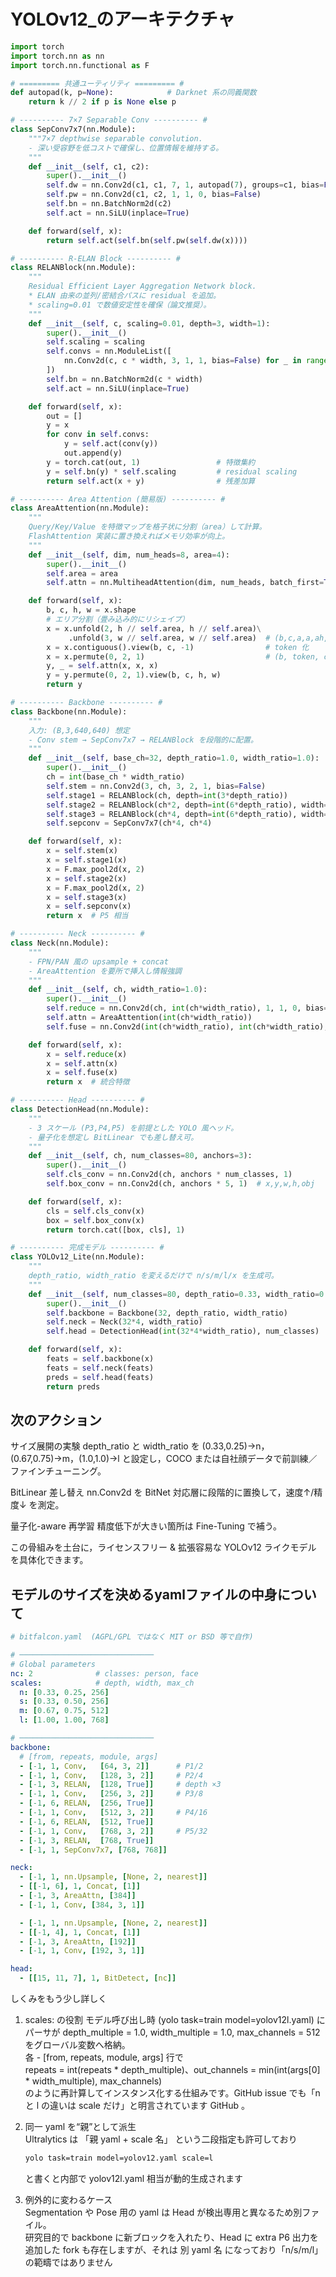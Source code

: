 # YOLOv12_のアーキテクチャ

```python
import torch
import torch.nn as nn
import torch.nn.functional as F

# ========= 共通ユーティリティ ========= #
def autopad(k, p=None):            # Darknet 系の同義関数
    return k // 2 if p is None else p

# ---------- 7×7 Separable Conv ---------- #
class SepConv7x7(nn.Module):
    """7×7 depthwise separable convolution.
    - 深い受容野を低コストで確保し、位置情報を維持する。
    """
    def __init__(self, c1, c2):
        super().__init__()
        self.dw = nn.Conv2d(c1, c1, 7, 1, autopad(7), groups=c1, bias=False)
        self.pw = nn.Conv2d(c1, c2, 1, 1, 0, bias=False)
        self.bn = nn.BatchNorm2d(c2)
        self.act = nn.SiLU(inplace=True)

    def forward(self, x):
        return self.act(self.bn(self.pw(self.dw(x))))

# ---------- R-ELAN Block ---------- #
class RELANBlock(nn.Module):
    """
    Residual Efficient Layer Aggregation Network block.
    * ELAN 由来の並列/密結合パスに residual を追加。
    * scaling=0.01 で数値安定性を確保（論文推奨）。
    """
    def __init__(self, c, scaling=0.01, depth=3, width=1):
        super().__init__()
        self.scaling = scaling
        self.convs = nn.ModuleList([
            nn.Conv2d(c, c * width, 3, 1, 1, bias=False) for _ in range(depth)
        ])
        self.bn = nn.BatchNorm2d(c * width)
        self.act = nn.SiLU(inplace=True)

    def forward(self, x):
        out = []
        y = x
        for conv in self.convs:
            y = self.act(conv(y))
            out.append(y)
        y = torch.cat(out, 1)                 # 特徴集約
        y = self.bn(y) * self.scaling         # residual scaling
        return self.act(x + y)                # 残差加算

# ---------- Area Attention (簡易版) ---------- #
class AreaAttention(nn.Module):
    """
    Query/Key/Value を特徴マップを格子状に分割（area）して計算。
    FlashAttention 実装に置き換えればメモリ効率が向上。
    """
    def __init__(self, dim, num_heads=8, area=4):
        super().__init__()
        self.area = area
        self.attn = nn.MultiheadAttention(dim, num_heads, batch_first=True)

    def forward(self, x):
        b, c, h, w = x.shape
        # エリア分割（畳み込み的にリシェイプ）
        x = x.unfold(2, h // self.area, h // self.area)\
             .unfold(3, w // self.area, w // self.area)  # (b,c,a,a,ah,aw)
        x = x.contiguous().view(b, c, -1)                # token 化
        x = x.permute(0, 2, 1)                           # (b, token, c)
        y, _ = self.attn(x, x, x)
        y = y.permute(0, 2, 1).view(b, c, h, w)
        return y

# ---------- Backbone ---------- #
class Backbone(nn.Module):
    """
    入力: (B,3,640,640) 想定
    - Conv stem → SepConv7x7 → RELANBlock を段階的に配置。
    """
    def __init__(self, base_ch=32, depth_ratio=1.0, width_ratio=1.0):
        super().__init__()
        ch = int(base_ch * width_ratio)
        self.stem = nn.Conv2d(3, ch, 3, 2, 1, bias=False)
        self.stage1 = RELANBlock(ch, depth=int(3*depth_ratio))
        self.stage2 = RELANBlock(ch*2, depth=int(6*depth_ratio), width=2)
        self.stage3 = RELANBlock(ch*4, depth=int(6*depth_ratio), width=2)
        self.sepconv = SepConv7x7(ch*4, ch*4)

    def forward(self, x):
        x = self.stem(x)
        x = self.stage1(x)
        x = F.max_pool2d(x, 2)
        x = self.stage2(x)
        x = F.max_pool2d(x, 2)
        x = self.stage3(x)
        x = self.sepconv(x)
        return x  # P5 相当

# ---------- Neck ---------- #
class Neck(nn.Module):
    """
    - FPN/PAN 風の upsample + concat
    - AreaAttention を要所で挿入し情報強調
    """
    def __init__(self, ch, width_ratio=1.0):
        super().__init__()
        self.reduce = nn.Conv2d(ch, int(ch*width_ratio), 1, 1, 0, bias=False)
        self.attn = AreaAttention(int(ch*width_ratio))
        self.fuse = nn.Conv2d(int(ch*width_ratio), int(ch*width_ratio), 3, 1, 1, bias=False)

    def forward(self, x):
        x = self.reduce(x)
        x = self.attn(x)
        x = self.fuse(x)
        return x  # 統合特徴

# ---------- Head ---------- #
class DetectionHead(nn.Module):
    """
    - 3 スケール (P3,P4,P5) を前提とした YOLO 風ヘッド。
    - 量子化を想定し BitLinear でも差し替え可。
    """
    def __init__(self, ch, num_classes=80, anchors=3):
        super().__init__()
        self.cls_conv = nn.Conv2d(ch, anchors * num_classes, 1)
        self.box_conv = nn.Conv2d(ch, anchors * 5, 1)  # x,y,w,h,obj

    def forward(self, x):
        cls = self.cls_conv(x)
        box = self.box_conv(x)
        return torch.cat([box, cls], 1)

# ---------- 完成モデル ---------- #
class YOLOv12_Lite(nn.Module):
    """
    depth_ratio, width_ratio を変えるだけで n/s/m/l/x を生成可。
    """
    def __init__(self, num_classes=80, depth_ratio=0.33, width_ratio=0.50):
        super().__init__()
        self.backbone = Backbone(32, depth_ratio, width_ratio)
        self.neck = Neck(32*4, width_ratio)
        self.head = DetectionHead(int(32*4*width_ratio), num_classes)

    def forward(self, x):
        feats = self.backbone(x)
        feats = self.neck(feats)
        preds = self.head(feats)
        return preds
```

## 次のアクション

サイズ展開の実験
depth_ratio と width_ratio を (0.33,0.25)→n，(0.67,0.75)→m，(1.0,1.0)→l と設定し，COCO または自社顔データで前訓練／ファインチューニング。

BitLinear 差し替え
nn.Conv2d を BitNet 対応層に段階的に置換して，速度↑/精度↓ を測定。

量子化-aware 再学習
精度低下が大きい箇所は Fine-Tuning で補う。

この骨組みを土台に，ライセンスフリー & 拡張容易な YOLOv12 ライクモデル を具体化できます。


## モデルのサイズを決めるyamlファイルの中身について

```yaml
# bitfalcon.yaml  (AGPL/GPL ではなく MIT or BSD 等で自作)

# ──────────────────────────────
# Global parameters
nc: 2              # classes: person, face
scales:            # depth, width, max_ch
  n: [0.33, 0.25, 256]
  s: [0.33, 0.50, 256]
  m: [0.67, 0.75, 512]
  l: [1.00, 1.00, 768]

# ──────────────────────────────
backbone:
  # [from, repeats, module, args]
  - [-1, 1, Conv,   [64, 3, 2]]      # P1/2
  - [-1, 1, Conv,   [128, 3, 2]]     # P2/4
  - [-1, 3, RELAN,  [128, True]]     # depth ×3
  - [-1, 1, Conv,   [256, 3, 2]]     # P3/8
  - [-1, 6, RELAN,  [256, True]]
  - [-1, 1, Conv,   [512, 3, 2]]     # P4/16
  - [-1, 6, RELAN,  [512, True]]
  - [-1, 1, Conv,   [768, 3, 2]]     # P5/32
  - [-1, 3, RELAN,  [768, True]]
  - [-1, 1, SepConv7x7, [768, 768]]

neck:
  - [-1, 1, nn.Upsample, [None, 2, nearest]]
  - [[-1, 6], 1, Concat, [1]]
  - [-1, 3, AreaAttn, [384]]
  - [-1, 1, Conv, [384, 3, 1]]

  - [-1, 1, nn.Upsample, [None, 2, nearest]]
  - [[-1, 4], 1, Concat, [1]]
  - [-1, 3, AreaAttn, [192]]
  - [-1, 1, Conv, [192, 3, 1]]

head:
  - [[15, 11, 7], 1, BitDetect, [nc]]

```

しくみをもう少し詳しく
1. scales: の役割
モデル呼び出し時 (yolo task=train model=yolov12l.yaml) にパーサが
depth_multiple = 1.0, width_multiple = 1.0, max_channels = 512 をグローバル変数へ格納。<br>
各 - [from, repeats, module, args] 行で<br>
repeats = int(repeats * depth_multiple)、out_channels = min(int(args[0] * width_multiple), max_channels)<br>
のように再計算してインスタンス化する仕組みです。GitHub issue でも「n と l の違いは scale だけ」と明言されています 
GitHub
。

2. 同一 yaml を“親”として派生<br>
Ultralytics は 「親 yaml + scale 名」 という二段指定も許可しており

    ```bash
    yolo task=train model=yolov12.yaml scale=l
    ```

    と書くと内部で yolov12l.yaml 相当が動的生成されます

3. 例外的に変わるケース<br>
Segmentation や Pose 用の yaml は Head が検出専用と異なるため別ファイル。<br>
研究目的で backbone に新ブロックを入れたり、Head に extra P6 出力を追加した fork も存在しますが、それは 別 yaml 名 になっており「n/s/m/l」の範疇ではありません




